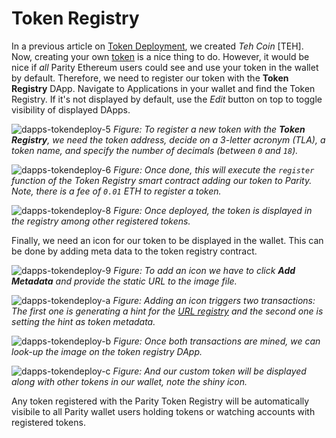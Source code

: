 # Token Registry

In a previous article on [Token Deployment](Token-Deployment.md), we created _Teh Coin_ [TEH]. Now, creating your own [token](Tokens.md) is a nice thing to do. However, it would be nice if _all_ Parity Ethereum users could see and use your token in the wallet by default. Therefore, we need to register our token with the **Token Registry** DApp. Navigate to Applications in your wallet and find the Token Registry. If it's not displayed by default, use the _Edit_ button on top to toggle visibility of displayed DApps.

![dapps-tokendeploy-5](./images/dapps-tokendeploy-5.png)
_Figure: To register a new token with the **Token Registry**, we need the token address, decide on a 3-letter acronym (TLA), a token name, and specify the number of decimals (between `0` and `18`)._

![dapps-tokendeploy-6](./images/dapps-tokendeploy-6.png)
_Figure: Once done, this will execute the `register` function of the Token Registry smart contract adding our token to Parity. Note, there is a fee of `0.01` ETH to register a token._

![dapps-tokendeploy-8](./images/dapps-tokendeploy-8.png)
_Figure: Once deployed, the token is displayed in the registry among other registered tokens._

Finally, we need an icon for our token to be displayed in the wallet. This can be done by adding meta data to the token registry contract.

![dapps-tokendeploy-9](./images/dapps-tokendeploy-9.png)
_Figure: To add an icon we have to click **Add Metadata** and provide the static URL to the image file._

![dapps-tokendeploy-a](./images/dapps-tokendeploy-a.png)
_Figure: Adding an icon triggers two transactions: The first one is generating a hint for the [URL registry](Parity-github-hint) and the second one is setting the hint as token metadata._

![dapps-tokendeploy-b](./images/dapps-tokendeploy-b.png)
_Figure: Once both transactions are mined, we can look-up the image on the token registry DApp._

![dapps-tokendeploy-c](./images/dapps-tokendeploy-c.png)
_Figure: And our custom token will be displayed along with other tokens in our wallet, note the shiny icon._

Any token registered with the Parity Token Registry will be automatically visibile to all Parity wallet users holding tokens or watching accounts with registered tokens.
